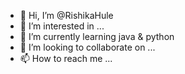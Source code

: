 - 👋 Hi, I’m @RishikaHule
- 👀 I’m interested in ...
- 🌱 I’m currently learning java & python 
- 💞️ I’m looking to collaborate on ...
- 📫 How to reach me ...

<!---
RishikaHule/RishikaHule is a ✨ special ✨ repository because its `README.md` (this file) appears on your GitHub profile.
You can click the Preview link to take a look at your changes.
--->
